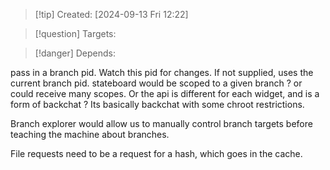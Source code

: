 
>[!tip] Created: [2024-09-13 Fri 12:22]

>[!question] Targets: 

>[!danger] Depends: 

pass in a branch pid.
Watch this pid for changes.
If not supplied, uses the current branch pid.
stateboard would be scoped to a given branch ? or could receive many scopes.
Or the api is different for each widget, and is a form of backchat ?
Its basically backchat with some chroot restrictions.



Branch explorer would allow us to manually control branch targets before teaching the machine about branches.

File requests need to be a request for a hash, which goes in the cache.